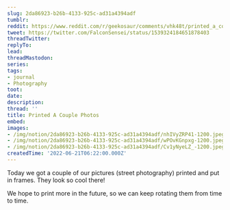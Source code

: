 ```yaml
---
slug: 2da86923-b26b-4133-925c-ad31a4394adf
tumblr:
reddit: https://www.reddit.com/r/geekosaur/comments/vhk48t/printed_a_couple_photos/
tweet: https://twitter.com/FalconSensei/status/1539324184651878403
threadTwitter:
replyTo:
lead:
threadMastodon:
series:
tags:
- journal
- Photography
toot:
date:
description:
thread: ''
title: Printed A Couple Photos
embed:
images:
- /img/notion/2da86923-b26b-4133-925c-ad31a4394adf/nhIVyZRP41-1200.jpeg
- /img/notion/2da86923-b26b-4133-925c-ad31a4394adf/wPOvKGnpxg-1200.jpeg
- /img/notion/2da86923-b26b-4133-925c-ad31a4394adf/Cv1yNyeLZ_-1200.jpeg
createdTime: '2022-06-21T06:22:00.000Z'
---
```


Today we got a couple of our pictures (street photography) printed and put in frames. They look so cool there!

We hope to print more in the future, so we can keep rotating them from time to time.